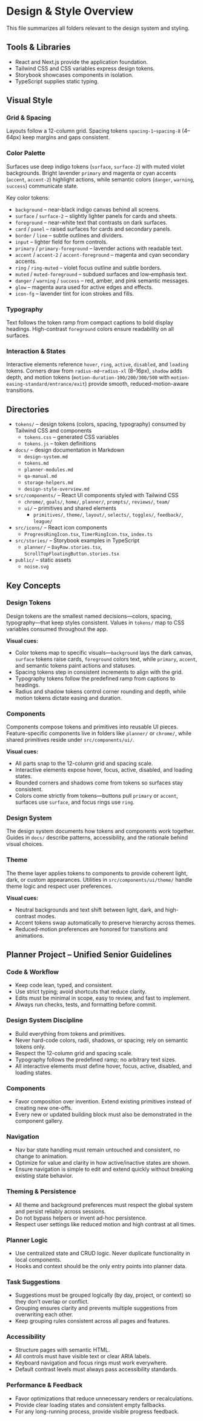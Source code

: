 # Design & Style Overview

This file summarizes all folders relevant to the design system and styling.

## Tools & Libraries

- React and Next.js provide the application foundation.
- Tailwind CSS and CSS variables express design tokens.
- Storybook showcases components in isolation.
- TypeScript supplies static typing.

## Visual Style

### Grid & Spacing

Layouts follow a 12-column grid. Spacing tokens `spacing-1`–`spacing-8` (4–64px) keep margins and gaps consistent.

### Color Palette

Surfaces use deep indigo tokens (`surface`, `surface-2`) with muted violet backgrounds. Bright lavender `primary` and magenta or cyan accents (`accent`, `accent-2`) highlight actions, while semantic colors (`danger`, `warning`, `success`) communicate state.

Key color tokens:

- `background` – near-black indigo canvas behind all screens.
- `surface` / `surface-2` – slightly lighter panels for cards and sheets.
- `foreground` – near-white text that contrasts on dark surfaces.
- `card` / `panel` – raised surfaces for cards and secondary panels.
- `border` / `line` – subtle outlines and dividers.
- `input` – lighter field for form controls.
- `primary` / `primary-foreground` – lavender actions with readable text.
- `accent` / `accent-2` / `accent-foreground` – magenta and cyan secondary accents.
- `ring` / `ring-muted` – violet focus outline and subtle borders.
- `muted` / `muted-foreground` – subdued surfaces and low‑emphasis text.
- `danger` / `warning` / `success` – red, amber, and pink semantic messages.
- `glow` – magenta aura used for active edges and effects.
- `icon-fg` – lavender tint for icon strokes and fills.

### Typography

Text follows the token ramp from compact captions to bold display headings. High-contrast `foreground` colors ensure readability on all surfaces.

### Interaction & States

Interactive elements reference `hover`, `ring`, `active`, `disabled`, and `loading` tokens. Corners draw from `radius-md`–`radius-xl` (8–16px), `shadow` adds depth, and motion tokens (`motion-duration-100/200/300/500` with `motion-easing-standard/entrance/exit`) provide smooth, reduced-motion-aware transitions.

## Directories

- `tokens/` – design tokens (colors, spacing, typography) consumed by Tailwind CSS and components
  - `tokens.css` – generated CSS variables
  - `tokens.js` – token definitions
- `docs/` – design documentation in Markdown
  - `design-system.md`
  - `tokens.md`
  - `planner-modules.md`
  - `qa-manual.md`
  - `storage-helpers.md`
  - `design-style-overview.md`
- `src/components/` – React UI components styled with Tailwind CSS
  - `chrome/`, `goals/`, `home/`, `planner/`, `prompts/`, `reviews/`, `team/`
  - `ui/` – primitives and shared elements
    - `primitives/`, `theme/`, `layout/`, `selects/`, `toggles/`, `feedback/`, `league/`
- `src/icons/` – React icon components
  - `ProgressRingIcon.tsx`, `TimerRingIcon.tsx`, `index.ts`
- `src/stories/` – Storybook examples in TypeScript
  - `planner/` – `DayRow.stories.tsx`, `ScrollTopFloatingButton.stories.tsx`
- `public/` – static assets
  - `noise.svg`

## Key Concepts

### Design Tokens

Design tokens are the smallest named decisions—colors, spacing, typography—that keep styles consistent. Values in `tokens/` map to CSS variables consumed throughout the app.

**Visual cues:**

- Color tokens map to specific visuals—`background` lays the dark canvas, `surface` tokens raise cards, `foreground` colors text, while `primary`, `accent`, and semantic tokens paint actions and statuses.
- Spacing tokens step in consistent increments to align with the grid.
- Typography tokens follow the predefined ramp from captions to headings.
- Radius and shadow tokens control corner rounding and depth, while motion tokens dictate easing and duration.

### Components

Components compose tokens and primitives into reusable UI pieces. Feature-specific components live in folders like `planner/` or `chrome/`, while shared primitives reside under `src/components/ui/`.

**Visual cues:**

- All parts snap to the 12-column grid and spacing scale.
- Interactive elements expose hover, focus, active, disabled, and loading states.
- Rounded corners and shadows come from tokens so surfaces stay consistent.
- Colors come strictly from tokens—buttons pull `primary` or `accent`, surfaces use `surface`, and focus rings use `ring`.

### Design System

The design system documents how tokens and components work together. Guides in `docs/` describe patterns, accessibility, and the rationale behind visual choices.

### Theme

The theme layer applies tokens to components to provide coherent light, dark, or custom appearances. Utilities in `src/components/ui/theme/` handle theme logic and respect user preferences.

**Visual cues:**

- Neutral backgrounds and text shift between light, dark, and high-contrast modes.
- Accent tokens swap automatically to preserve hierarchy across themes.
- Reduced-motion preferences are honored for transitions and animations.

## Planner Project – Unified Senior Guidelines

### Code & Workflow
- Keep code lean, typed, and consistent.
- Use strict typing; avoid shortcuts that reduce clarity.
- Edits must be minimal in scope, easy to review, and fast to implement.
- Always run checks, tests, and formatting before commit.

### Design System Discipline
- Build everything from tokens and primitives.
- Never hard-code colors, radii, shadows, or spacing; rely on semantic tokens only.
- Respect the 12-column grid and spacing scale.
- Typography follows the predefined ramp; no arbitrary text sizes.
- All interactive elements must define hover, focus, active, disabled, and loading states.

### Components
- Favor composition over invention. Extend existing primitives instead of creating new one-offs.
- Every new or updated building block must also be demonstrated in the component gallery.

### Navigation
- Nav bar state handling must remain untouched and consistent, no change to animation.
- Optimize for value and clarity in how active/inactive states are shown.
- Ensure navigation is simple to edit and extend quickly without breaking existing state behavior.

### Theming & Persistence
- All theme and background preferences must respect the global system and persist reliably across sessions.
- Do not bypass helpers or invent ad-hoc persistence.
- Respect user settings like reduced motion and high contrast at all times.

### Planner Logic
- Use centralized state and CRUD logic. Never duplicate functionality in local components.
- Hooks and context should be the only entry points into planner data.

### Task Suggestions
- Suggestions must be grouped logically (by day, project, or context) so they don’t overlap or conflict.
- Grouping ensures clarity and prevents multiple suggestions from overwriting each other.
- Keep grouping rules consistent across all pages and features.

### Accessibility
- Structure pages with semantic HTML.
- All controls must have visible text or clear ARIA labels.
- Keyboard navigation and focus rings must work everywhere.
- Default contrast levels must always pass accessibility standards.

### Performance & Feedback
- Favor optimizations that reduce unnecessary renders or recalculations.
- Provide clear loading states and consistent empty fallbacks.
- For any long-running process, provide visible progress feedback.
